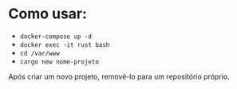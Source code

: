 # Como usar:


- ``docker-compose up -d``
- ``docker exec -it rust bash``
- ``cd /var/www``
- ``cargo new nome-projeto``

Após criar um novo projeto, removê-lo para um repositório próprio.